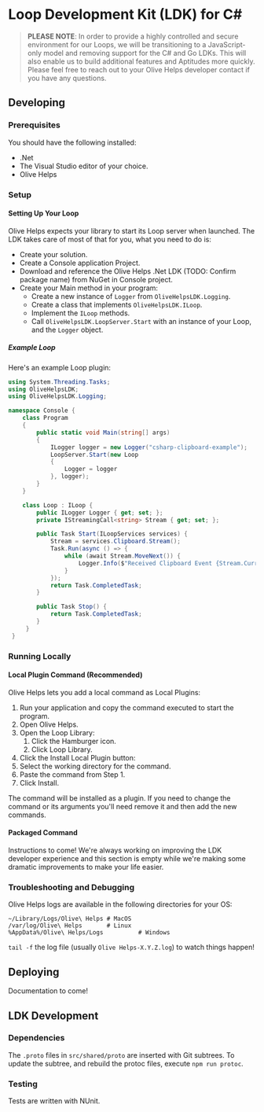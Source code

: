 # Loop Development Kit (LDK) for C#

> **PLEASE NOTE**: In order to provide a highly controlled and secure environment for our Loops, we will be transitioning to a JavaScript-only model and removing support for the C# and Go LDKs. This will also enable us to build additional features and Aptitudes more quickly. Please feel free to reach out to your Olive Helps developer contact if you have any questions.

## Developing

### Prerequisites

You should have the following installed:

- .Net
- The Visual Studio editor of your choice.
- Olive Helps

### Setup

#### Setting Up Your Loop

Olive Helps expects your library to start its Loop server when launched. The LDK takes care of most of that for you, what you need to do is:

- Create your solution.
- Create a Console application Project.
- Download and reference the Olive Helps .Net LDK (TODO: Confirm package name) from NuGet in Console project.
- Create your Main method in your program:
  - Create a new instance of `Logger` from `OliveHelpsLDK.Logging`.
  - Create a class that implements `OliveHelpsLDK.ILoop`.
  - Implement the `ILoop` methods.
  - Call `OliveHelpsLDK.LoopServer.Start` with an instance of your Loop, and the `Logger` object.

##### Example Loop

Here's an example Loop plugin:

```c#
using System.Threading.Tasks;
using OliveHelpsLDK;
using OliveHelpsLDK.Logging;

namespace Console {
    class Program
    {
        public static void Main(string[] args)
        {
            ILogger logger = new Logger("csharp-clipboard-example");
            LoopServer.Start(new Loop
            {
                Logger = logger
            }, logger);
        }
    }

    class Loop : ILoop {
        public ILogger Logger { get; set; };
        private IStreamingCall<string> Stream { get; set; };

        public Task Start(ILoopServices services) {
            Stream = services.Clipboard.Stream();
            Task.Run(async () => {
                while (await Stream.MoveNext()) {
                    Logger.Info($"Received Clipboard Event {Stream.Current()}");
                }
            });
            return Task.CompletedTask;
        }

        public Task Stop() {
            return Task.CompletedTask;
        }
     }
 }
```

### Running Locally

#### Local Plugin Command (Recommended)

Olive Helps lets you add a local command as Local Plugins:

1. Run your application and copy the command executed to start the program.
2. Open Olive Helps.
3. Open the Loop Library:
   1. Click the Hamburger icon.
   2. Click Loop Library.
4. Click the Install Local Plugin button:
5. Select the working directory for the command.
6. Paste the command from Step 1.
7. Click Install.

The command will be installed as a plugin. If you need to change the command or its arguments you'll need remove it and then add the new commands.

#### Packaged Command

Instructions to come! We're always working on improving the LDK developer experience and this section is empty while we're making some dramatic improvements to make your life easier.

### Troubleshooting and Debugging

Olive Helps logs are available in the following directories for your OS:

```shell
~/Library/Logs/Olive\ Helps # MacOS
/var/log/Olive\ Helps       # Linux
%AppData%/Olive\ Helps/Logs          # Windows
```

`tail -f` the log file (usually `Olive Helps-X.Y.Z.log`) to watch things happen!

## Deploying

Documentation to come!

## LDK Development

### Dependencies

The `.proto` files in `src/shared/proto` are inserted with Git subtrees. To update the subtree, and rebuild the protoc files, execute `npm run protoc`.

### Testing

Tests are written with NUnit.
